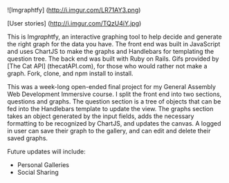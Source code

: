 ![lmgraphtfy]
(http://i.imgur.com/LR71AY3.png)

[User stories]
(http://i.imgur.com/TQzU4iY.jpg)

This is lm*graph*tfy, an interactive graphing tool to help decide and generate the right graph for the data you have.
The front end was built in JavaScript and uses ChartJS to make the graphs and Handlebars for templating the question tree. The back end was built with Ruby on Rails. Gifs provided by [The Cat API] (thecatAPI.com), for those who would rather not make a graph. Fork, clone, and npm install to install. 

This was a week-long open-ended final project for my General Assembly Web Development Immersive course. I split the front end into two sections, questions and graphs. The question section is a tree of objects that can be fed into the Handlebars template to update the view. The graphs section takes an object generated by the input fields, adds the necessary formatting to be recognized by ChartJS, and updates the canvas. A logged in user can save their graph to the gallery, and can edit and delete their saved graphs.

Future updates will include:
- Personal Galleries
- Social Sharing
